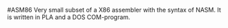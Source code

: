 #ASM86
Very small subset of a X86 assembler with the syntax of NASM. 
It is written in PLA and a DOS COM-program. 
